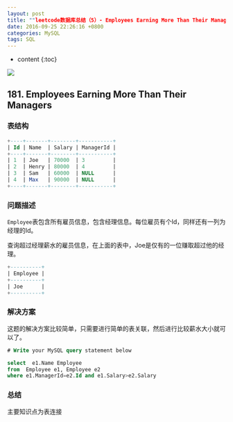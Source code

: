 ```yaml
---
layout: post
title: ""leetcode数据库总结（5）- Employees Earning More Than Their Managers" 
date: 2016-09-25 22:26:16 +0800
categories: MySQL
tags: SQL
---
```

* content
{:toc}


![](http://i.imgur.com/I2Mk7KV.jpg)















## 181. Employees Earning More Than Their Managers   ##

### 表结构   ###

```sql
+----+-------+--------+-----------+
| Id | Name  | Salary | ManagerId |
+----+-------+--------+-----------+
| 1  | Joe   | 70000  | 3         |
| 2  | Henry | 80000  | 4         |
| 3  | Sam   | 60000  | NULL      |
| 4  | Max   | 90000  | NULL      |
+----+-------+--------+-----------+
```

### 问题描述  ###

`Employee`表包含所有雇员信息，包含经理信息。每位雇员有个Id，同样还有一列为经理的Id。

查询超过经理薪水的雇员信息，在上面的表中，Joe是仅有的一位赚取超过他的经理。


```sql
+----------+
| Employee |
+----------+
| Joe      |
+----------+
```

### 解决方案  ###

这题的解决方案比较简单，只需要进行简单的表关联，然后进行比较薪水大小就可以了。

```sql
# Write your MySQL query statement below

select  e1.Name Employee 
from  Employee e1, Employee e2
where e1.ManagerId=e2.Id and e1.Salary>e2.Salary
```

### 总结 ###

主要知识点为表连接





